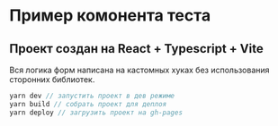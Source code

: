 # Пример комонента теста

## Проект создан на React + Typescript + Vite

Вся логика форм написана на кастомных хуках без использования сторонних библиотек.

```js
yarn dev // запустить проект в дев режиме
yarn build // собрать проект для деплоя
yarn deploy // загрузить проект на gh-pages
```


